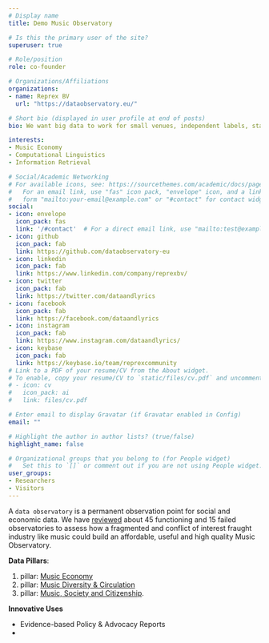 ```yaml
---
# Display name
title: Demo Music Observatory

# Is this the primary user of the site?
superuser: true

# Role/position
role: co-founder

# Organizations/Affiliations
organizations:
- name: Reprex BV
  url: "https://dataobservatory.eu/"

# Short bio (displayed in user profile at end of posts)
bio: We want big data to work for small venues, independent labels, startups, great and undiscovered artists, and lead the way to create a truly inclusive European Music Observatory.

interests:
- Music Economy
- Computational Linguistics
- Information Retrieval

# Social/Academic Networking
# For available icons, see: https://sourcethemes.com/academic/docs/page-builder/#icons
#   For an email link, use "fas" icon pack, "envelope" icon, and a link in the
#   form "mailto:your-email@example.com" or "#contact" for contact widget.
social:
- icon: envelope
  icon_pack: fas
  link: '/#contact'  # For a direct email link, use "mailto:test@example.org".
- icon: github
  icon_pack: fab
  link: https://github.com/dataobservatory-eu
- icon: linkedin
  icon_pack: fab
  link: https://www.linkedin.com/company/reprexbv/
- icon: twitter
  icon_pack: fab
  link: https://twitter.com/dataandlyrics
- icon: facebook
  icon_pack: fab
  link: https://facebook.com/dataandlyrics
- icon: instagram
  icon_pack: fab
  link: https://www.instagram.com/dataandlyrics/
- icon: keybase
  icon_pack: fab
  link: https://keybase.io/team/reprexcommunity
# Link to a PDF of your resume/CV from the About widget.
# To enable, copy your resume/CV to `static/files/cv.pdf` and uncomment the lines below.
# - icon: cv
#   icon_pack: ai
#   link: files/cv.pdf

# Enter email to display Gravatar (if Gravatar enabled in Config)
email: ""

# Highlight the author in author lists? (true/false)
highlight_name: false

# Organizational groups that you belong to (for People widget)
#   Set this to `[]` or comment out if you are not using People widget.
user_groups:
- Researchers
- Visitors
---
```


A `data observatory` is a permanent observation point for social and economic data. We have [reviewed](https://dataobservatory.eu/faq/observatories/) about 45 functioning and 15 failed observatories to assess how a fragmented and conflict of interest fraught industry like music could build an affordable, useful and high quality Music Observatory.

**Data Pillars**:
1. pillar: [Music Economy](http://data.music.dataobservatory.eu/#music-economy)
2. pillar: [Music Diversity & Circulation](http://data.music.dataobservatory.eu/#music-diversity)
3. pillar: [Music, Society and Citizenship](http://data.music.dataobservatory.eu/#music-society).

**Innovative Uses**
* Evidence-based Policy & Advocacy Reports
* 
